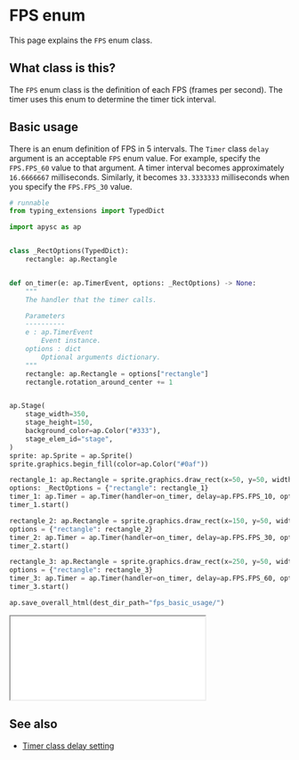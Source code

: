 # FPS enum

This page explains the `FPS` enum class.

## What class is this?

The `FPS` enum class is the definition of each FPS (frames per second). The timer uses this enum to determine the timer tick interval.

## Basic usage

There is an enum definition of FPS in 5 intervals. The `Timer` class `delay` argument is an acceptable `FPS` enum value. For example, specify the `FPS.FPS_60` value to that argument. A timer interval becomes approximately `16.6666667` milliseconds. Similarly, it becomes `33.3333333` milliseconds when you specify the `FPS.FPS_30` value.

```py
# runnable
from typing_extensions import TypedDict

import apysc as ap


class _RectOptions(TypedDict):
    rectangle: ap.Rectangle


def on_timer(e: ap.TimerEvent, options: _RectOptions) -> None:
    """
    The handler that the timer calls.

    Parameters
    ----------
    e : ap.TimerEvent
        Event instance.
    options : dict
        Optional arguments dictionary.
    """
    rectangle: ap.Rectangle = options["rectangle"]
    rectangle.rotation_around_center += 1


ap.Stage(
    stage_width=350,
    stage_height=150,
    background_color=ap.Color("#333"),
    stage_elem_id="stage",
)
sprite: ap.Sprite = ap.Sprite()
sprite.graphics.begin_fill(color=ap.Color("#0af"))

rectangle_1: ap.Rectangle = sprite.graphics.draw_rect(x=50, y=50, width=50, height=50)
options: _RectOptions = {"rectangle": rectangle_1}
timer_1: ap.Timer = ap.Timer(handler=on_timer, delay=ap.FPS.FPS_10, options=options)
timer_1.start()

rectangle_2: ap.Rectangle = sprite.graphics.draw_rect(x=150, y=50, width=50, height=50)
options = {"rectangle": rectangle_2}
timer_2: ap.Timer = ap.Timer(handler=on_timer, delay=ap.FPS.FPS_30, options=options)
timer_2.start()

rectangle_3: ap.Rectangle = sprite.graphics.draw_rect(x=250, y=50, width=50, height=50)
options = {"rectangle": rectangle_3}
timer_3: ap.Timer = ap.Timer(handler=on_timer, delay=ap.FPS.FPS_60, options=options)
timer_3.start()

ap.save_overall_html(dest_dir_path="fps_basic_usage/")
```

<iframe src="static/fps_basic_usage/index.html" width="350" height="150"></iframe>

## See also

- [Timer class delay setting](timer_delay.md)
